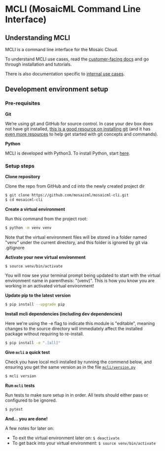 #  MCLI (MosaicML Command Line Interface)

## Understanding MCLI
MCLI is a command line interface for the Mosaic Cloud.

To understand MCLI use cases, read the [customer-facing docs](https://mcli.docs.mosaicml.com/) and go through installation and tutorials.

There is also documentation specific to [internal use cases](https://internal.mcli.docs.mosaicml.com).

## Development environment setup

### Pre-requisites

**Git**

We’re using git and GitHub for source control. In case your dev box does not have git installed, [this is a good resource on installing git](https://github.com/git-guides/install-git#install-git) (and it has [even more resources](https://github.com/git-guides/) to help get started with git concepts and commands).

**Python**

MCLI is developed with Python3. To install Python, start [here](https://www.python.org/downloads/).

### Setup steps

**Clone repository**

Clone the repo from GitHub and cd into the newly created project dir

```bash
$ git clone https://github.com/mosaicml/mosaicml-cli.git
$ cd mosaicml-cli
```

**Create a virtual environment**

Run this command from the project root:

```bash
$ python -m venv venv
```

Note that the virtual environment files will be stored in a folder named "venv" under the current directory, and this folder is ignored by git via .gitignore

**Activate your new virtual environment**

```bash
$ source venv/bin/activate
```

 You will now see your terminal prompt being updated to start with the virtual environment name in parenthesis: "(venv)". This is how you know you are working in an activated virtual environment!

**Update pip to the latest version**

```bash
$ pip install --upgrade pip
```

**Install mcli dependencies (including dev dependencies)**

Here we're using the -e flag to indicate this module is "editable", meaning changes to the source directory will immediately affect the installed package without requiring to re-install.

```bash
$ pip install -e ".[all]"
```

**Give `mcli` a quick test**

Check you have local mcli installed by running the commend below, and ensuring you get the same version as in the file [`mcli/version.py`](https://github.com/mosaicml/mosaicml-cli/blob/dev/mcli/version.py)

```bash
$ mcli version
```

**Run `mcli` tests**

Run tests to make sure setup in in order. All tests should either pass or configured to be ignored.

```bash
$ pytest
```

**And… you are done!**

A few notes for later on:

- To exit the virtual environment later on: `$ deactivate`
- To get back into your virtual environment: `$ source venv/bin/activate`
